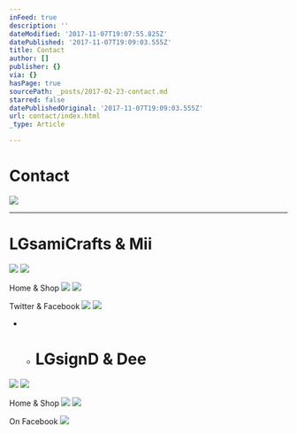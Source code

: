 ```yaml
---
inFeed: true
description: ''
dateModified: '2017-11-07T19:07:55.825Z'
datePublished: '2017-11-07T19:09:03.555Z'
title: Contact
author: []
publisher: {}
via: {}
hasPage: true
sourcePath: _posts/2017-02-23-contact.md
starred: false
datePublishedOriginal: '2017-11-07T19:09:03.555Z'
url: contact/index.html
_type: Article

---
```

# Contact
![](https://the-grid-user-content.s3-us-west-2.amazonaws.com/dba99aef-ae67-481d-a981-6b571bfc1a5b.jpg)

---

# **LGsamiCrafts & Mii**
![](https://the-grid-user-content.s3-us-west-2.amazonaws.com/6fc11ada-d662-457a-a2a4-fb4fae648c0e.png)
![](https://the-grid-user-content.s3-us-west-2.amazonaws.com/68032188-1e3f-47e1-b307-72ea7f80b8b4.jpg)

Home & Shop
![](https://the-grid-user-content.s3-us-west-2.amazonaws.com/59fa4965-d7fd-4464-bf2a-0cd069628634.png)
![](https://the-grid-user-content.s3-us-west-2.amazonaws.com/7f89a613-af0f-4c60-a595-2f6ee57a8f44.png)

Twitter & Facebook
![](https://the-grid-user-content.s3-us-west-2.amazonaws.com/26189f5c-e1f6-4b43-a3f2-554f4243eb25.jpg)
![](https://the-grid-user-content.s3-us-west-2.amazonaws.com/e287dbfb-fab1-443d-84b3-a294a44bfef7.png)

* * # **LGsignD & Dee**
![](https://s3-us-west-2.amazonaws.com/the-grid-img/p/d19c41e9b5a535a0213ce70b8321dd44adc41d0f.png)
![](https://the-grid-user-content.s3-us-west-2.amazonaws.com/31008915-23f9-4165-bfa5-56624473c350.jpg)

Home & Shop
![](https://the-grid-user-content.s3-us-west-2.amazonaws.com/8a0b9eb7-b487-45cb-9e27-34e35088f35d.png)
![](https://the-grid-user-content.s3-us-west-2.amazonaws.com/db8014dd-649c-4119-b829-c930980ad27e.png)

On Facebook
![](https://the-grid-user-content.s3-us-west-2.amazonaws.com/9ce31f1b-ea42-4060-b3f3-d76cd7f678f9.png)